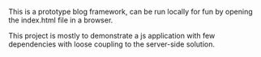 This is a prototype blog framework, can be run locally for fun by opening the index.html file in a browser.

This project is mostly to demonstrate a js application with few dependencies with loose coupling to the server-side solution.

